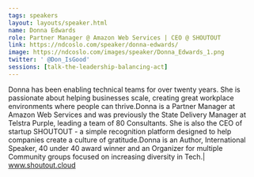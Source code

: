 ```yaml
---
tags: speakers
layout: layouts/speaker.html
name: Donna Edwards
role: Partner Manager @ Amazon Web Services | CEO @ SHOUTOUT
link: https://ndcoslo.com/speaker/donna-edwards/
image: https://ndcoslo.com/images/speaker/Donna_Edwards_1.png
twitter: ' @Don_IsGood'
sessions: [talk-the-leadership-balancing-act]
---
```

Donna has been enabling technical teams for over twenty years. She is passionate about helping businesses scale, creating great workplace environments where people can thrive.Donna is a Partner Manager at Amazon Web Services and was previously the State Delivery Manager at Telstra Purple, leading a team of 80 Consultants. She is also the CEO of startup SHOUTOUT - a simple recognition platform designed to help companies create a culture of gratitude.Donna is an Author, International Speaker, 40 under 40 award winner and an Organizer for multiple Community groups focused on increasing diversity in Tech.| www.shoutout.cloud